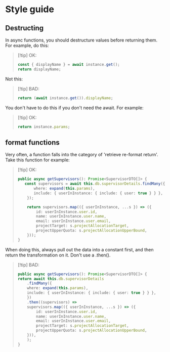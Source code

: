 # Style guide

## Destructing

In async functions, you should destructure values before returning them. For example, do this:

> [!tip] OK:
>
> ```ts
> const { displayName } = await instance.get();
> return displayName;
> ```

Not this:

> [!tip] BAD:
>
> ```ts
> return (await instance.get()).displayName;
> ```

You don't have to do this if you don't need the await. For example:

> [!tip] OK:
>
> ```ts
> return instance.params;
> ```

## format functions

Very often, a function falls into the category of 'retrieve re-format return'. Take this function for example:

> [!tip] OK:
>
> ```ts data-objects/spaces/instance.ts
> public async getSupervisors(): Promise<SupervisorDTO[]> {
>    const supervisors = await this.db.supervisorDetails.findMany({
>        where: expand(this.params),
>        include: { userInInstance: { include: { user: true } } },
>     });
>
>     return supervisors.map(({ userInInstance, ...s }) => ({
>         id: userInInstance.user.id,
>         name: userInInstance.user.name,
>         email: userInInstance.user.email,
>         projectTarget: s.projectAllocationTarget,
>         projectUpperQuota: s.projectAllocationUpperBound,
>     }));
> }
> ```

When doing this, always pull out the data into a constant first, and then return the transformation on it. Don't use a .then().

> [!tip] BAD:
>
> ```ts data-objects/spaces/instance.ts
> public async getSupervisors(): Promise<SupervisorDTO[]> {
> return await this.db.supervisorDetails
>     .findMany({
>     where: expand(this.params),
>     include: { userInInstance: { include: { user: true } } },
>     })
>     .then((supervisors) =>
>     supervisors.map(({ userInInstance, ...s }) => ({
>         id: userInInstance.user.id,
>         name: userInInstance.user.name,
>         email: userInInstance.user.email,
>         projectTarget: s.projectAllocationTarget,
>         projectUpperQuota: s.projectAllocationUpperBound,
>     })),
>     );
> }
> ```
